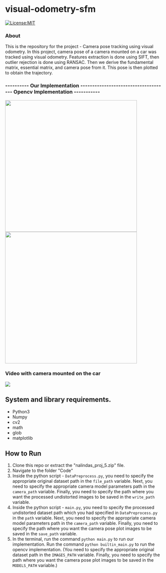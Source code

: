 # visual-odometry-sfm
[![License:MIT](https://img.shields.io/badge/License-MIT-green.svg)](https://github.com/nalindas9/visual-odometry-sfm/blob/master/LICENSE)

### About
This is the repository for the project - Camera pose tracking using visual odometry. In this project, camera pose of a camera mounted on a car was tracked using visual odometry. Features extraction is done using SIFT, then outlier rejection is done using RANSAC. Then we derive the fundamental matrix, essential matrix, and camera pose from it. This pose is then plotted to obtain the trajectory.

### ---------- Our Implementation ------------------------------------- Opencv Implementation -----------
<img src = "images/ezgif-2-00af70c21a58.gif" width="425" /> <img src = "images/ezgif-2-03fdbb64fe15.gif" width="425" />

### Video with camera mounted on the car
<img src = "images/ezgif-2-473ec8ec4082.gif">


## System and library requirements.
 - Python3
 - Numpy
 - cv2
 - math
 - glob
 - matplotlib
 
## How to Run
1. Clone this repo or extract the "nalindas_proj_5.zip" file. <br>
2. Navigate to the folder "Code" <br>
3. Inside the python script - `DataPreprocess.py`, you need to specify the appropriate original dataset path in the `file_path` variable. Next, you need to specify the appropriate camera model parameters path in the `camera_path` variable. Finally, you need to specify the path where you want the processed undistorted images to be saved in the `write_path` variable. 
4. Inside the python script - `main.py`, you need to specify the processed undistorted dataset path which you had specified in `DataPreprocess.py` in the `path` variable. Next, you need to specify the appropriate camera model parameters path in the `camera_path` variable. Finally, you need to specify the path where you want the camera pose plot images to be saved in the `save_path` variable. 
5. In the terminal, run the command `python main.py` to run our implementation. Run the command `python builtin_main.py` to run the opencv implementation. (You need to specify the appropriate original dataset path in the `IMAGES_PATH` variable. Finally, you need to specify the path where you want the camera pose plot images to be saved in the `MODELS_PATH` variable.)

